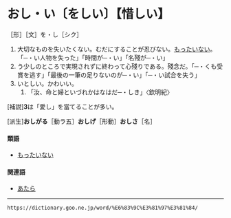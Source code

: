 # おし・い〔をしい〕【惜しい】

［形］［文］を・し［シク］
1.  大切なものを失いたくない。むだにすることが忍びない。[もったいない](もったいない（勿体無い）)。「─・い人物を失った」「時間が─・い」「名殘が─・い」    
2.  う少しのところで実現されずに終わって心殘りである。殘念だ。「─・くも受賞を逃す」「最後の一筆の足りないのが─・い」「─・い試合を失う」
3.  いとしい。かわいい。    
    1.  「汝、命と婦といづれかはなはだ─・しき」〈欽明紀〉
        

\[補説\]**3**は「愛し」を當てることが多い。

\[派生\]**おしがる**［動ラ五］**おしげ**［形動］**おしさ**［名］

#### 類語

-   [もったいない](もったいない（勿体無い）)

#### 関連語

-   [あたら](https://dictionary.goo.ne.jp/word/%E5%8F%AF%E6%83%9C_%28%E3%81%82%E3%81%9F%E3%82%89%29/#jn-4653)

---
`https://dictionary.goo.ne.jp/word/%E6%83%9C%E3%81%97%E3%81%84/`